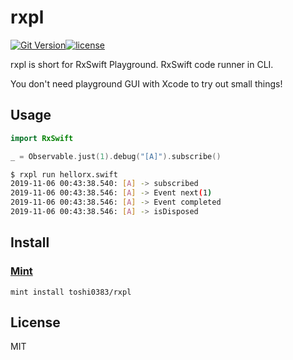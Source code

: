 # rxpl

<a href="https://github.com/toshi0383/rxpl/releases"><img src="https://img.shields.io/github/release/toshi0383/rxpl.svg" alt="Git Version" /></a><a href="https://github.com/toshi0383/rxpl/blob/master/LICENSE"><img src="https://img.shields.io/badge/license-MIT-lightgray.svg" alt="license" /></a>

rxpl is short for RxSwift Playground. RxSwift code runner in CLI.

You don't need playground GUI with Xcode to try out small things!

## Usage

```hellorx.swift
import RxSwift

_ = Observable.just(1).debug("[A]").subscribe()
```

```bash
$ rxpl run hellorx.swift
2019-11-06 00:43:38.540: [A] -> subscribed
2019-11-06 00:43:38.546: [A] -> Event next(1)
2019-11-06 00:43:38.546: [A] -> Event completed
2019-11-06 00:43:38.546: [A] -> isDisposed
```

## Install

### [Mint](https://github.com/yonaskolb/Mint)

```
mint install toshi0383/rxpl
```

## License

MIT
